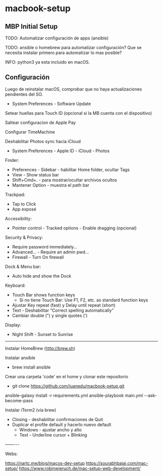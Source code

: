 # macbook-setup

## MBP Initial Setup

TODO: Automatizar configuración de apps (ansible)

TODO: ansible o homebrew para automatizar configuración? Que se necesita instalar primero para automatizar lo mas posible?

INFO: python3 ya esta incluido en macOS.

## Configuración 

Luego de reinstalar macOS, comprobar que no haya actualizaciones pendientes del SO.
- System Preferences - Software Update

Setear huellas para Touch ID (opcional si la MB cuenta con el dispositivo)

Saltear configuracion de Apple Pay

Configurar TimeMachine

Deshabilitar Photos sync hacia iCloud
- System Preferences - Apple ID - iCloud - Photos

Finder:
- Preferences - Sidebar - habilitar Home folder, ocultar Tags
- View - Show status bar
- Shift+Cmd+. - para mostrar/ocultar archivos ocultos
- Mantener Option - muestra el path bar

Trackpad:
- Tap to Click
- App exposé

Accessibility:
- Pointer control - Tracked options - Enable dragging (opcional)

Security & Privacy:
- Require password immediately…
- Advanced… - Require an admin pwd…
- Firewall - Turn On firewall

Dock & Menu bar:
- Auto hide and show the Dock

Keyboard:
- Touch Bar shows function keys
  - Si no tiene Touch Bar: Use F1, F2, etc. as standard function keys
- Ajustar Key repeat (fast) y Delay until repeat (short)
- Text - Deshabilitar “Correct spelling automatically”
- Cambiar double (") y single quotes (')

Display:
- Night Shift - Sunset to Sunrise

-----

Instalar HomeBrew (http://brew.sh)

Instalar ansible
- brew install ansible

Crear una carpeta 'code' en el home y clonar este repositorio
- git clone https://github.com/juanedu/macbook-setup.git

ansible-galaxy install -r requirements.yml
ansible-playbook main.yml --ask-become-pass


Instalar iTerm2 (vía brew)
- Closing - deshabilitar confirmaciones de Quit
- Duplicar el profile default y hacerlo nuevo default
    - Windows - ajustar ancho y alto
    - Text - Underline cursor + Blinking



——---

Webs:

https://nartc.me/blog/macos-dev-setup
https://sourabhbajaj.com/mac-setup/
https://www.robinwieruch.de/mac-setup-web-development/

